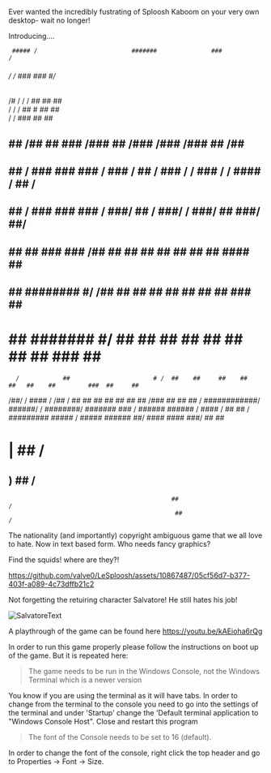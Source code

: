 Ever wanted the incredibly fustrating of Sploosh Kaboom on your very own desktop- wait no longer!

Introducing....


     ##### /                          #######               ###                                        /       
  ######  /                         /       ###              ###                                     #/        
 /#   /  /                         /         ##               ##                                     ##        
/    /  /                          ##        #                ##                                     ##        
    /  /                            ###                       ##                                     ##        
   ## ##              /##          ## ###           /###      ##       /###       /###       /###    ##  /##   
   ## ##             / ###          ### ###        / ###  /   ##      / ###  /   / ###  /   / #### / ## / ###  
   ## ##            /   ###           ### ###     /   ###/    ##     /   ###/   /   ###/   ##  ###/  ##/   ### 
   ## ##           ##    ###            ### /##  ##    ##     ##    ##    ##   ##    ##   ####       ##     ## 
   ## ##           ########               #/ /## ##    ##     ##    ##    ##   ##    ##     ###      ##     ## 
   #  ##           #######                 #/ ## ##    ##     ##    ##    ##   ##    ##       ###    ##     ## 
      /            ##                       # /  ##    ##     ##    ##    ##   ##    ##         ###  ##     ## 
  /##/           / ####    /      /##        /   ##    ##     ##    ##    ##   ##    ##    /###  ##  ##     ## 
 /  ############/   ######/      /  ########/    #######      ### /  ######     ######    / #### /   ##     ## 
/     #########      #####      /     #####      ######        ##/    ####       ####        ###/     ##    ## 
#                               |                ##                                                         /  
 ##                              \)              ##                                                        /   
                                                 ##                                                       /    
                                                  ##                                                     /     


The nationality (and importantly) copyright ambiguous game that we all love to hate. Now in text based form. Who needs fancy graphics?

Find the squids! where are they?!

https://github.com/valve0/LeSploosh/assets/10867487/05cf56d7-b377-403f-a089-4c73dffb21c2

Not forgetting the retuiring character Salvatore! He still hates his job!

![SalvatoreText](https://github.com/valve0/LeSploosh/assets/10867487/e05b54cf-aebe-49d7-becd-19655a4b8778)

A playthrough of the game can be found here https://youtu.be/kAEioha6rQg

In order to run this game properly please follow the instructions on boot up of the game. But it is repeated here:

> The game needs to be run in the Windows Console, not the Windows Terminal which is a newer version

  You know if you are using the terminal as it will have tabs.
  In order to change from the terminal to the console you need to go into the settings of the terminal and
  under 'Startup' change the 'Default terminal application to "Windows Console Host". Close and restart this program

> The font of the Console needs to be set to 16 (default).

  In order to change the font of the console, right click the top header and go to Properties -> Font -> Size.
